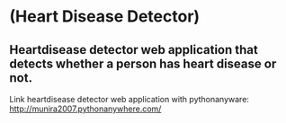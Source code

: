 # (Heart Disease Detector)

## Heartdisease detector web application that detects whether a person has heart disease or not.

Link heartdisease detector web application with pythonanyware: http://munira2007.pythonanywhere.com/
